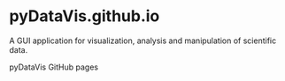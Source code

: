 # pyDataVis.github.io
A GUI application for visualization, analysis and manipulation of scientific data.

pyDataVis GitHub pages


